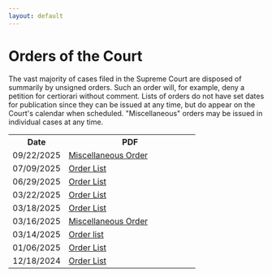 ```yaml
---
layout: default
---
```

# Orders of the Court
The vast majority of cases filed in the Supreme Court are disposed of summarily by unsigned orders. Such an order will, for example, deny a petition for certiorari without comment. Lists of orders do not have set dates for publication since they can be issued at any time, but do appear on the Court's calendar when scheduled. "Miscellaneous" orders may be issued in individual cases at any time.

<table>
    <tr>
        <th style="width:30%;">Date</th>
        <th>PDF</th>
    </tr>
        <tr>
        <td>09/22/2025</td>
        <td><a href="/orders/miscellaneousorder092225.pdf">Miscellaneous Order</a></td>
    </tr>
    <tr>
        <td>07/09/2025</td>
        <td><a href="/orders/orderlist070925.pdf">Order List</a></td>
    </tr>
    <tr>
        <td>06/29/2025</td>
        <td><a href="/orders/orderlist062925.pdf">Order List</a></td>
    </tr>
    <tr>
        <td>03/22/2025</td>
        <td><a href="/orders/orderlist032225.pdf">Order List</a></td>
    </tr>
    <tr>
        <td>03/18/2025</td>
        <td><a href="/orders/orderlist031825.pdf">Order List</a></td>
    </tr>
    <tr>
        <td>03/16/2025</td>
        <td><a href="/orders/miscellaneousorder031625.pdf">Miscellaneous Order</a></td>
    </tr>
    <tr>
        <td>03/14/2025</td>
        <td><a href="/orders/orderlist031425.pdf">Order list</a></td>
    </tr>
    <tr>
        <td>01/06/2025</td>
        <td><a href="/orders/orderlist010625.pdf">Order List</a></td>
    </tr>
    <tr>
        <td>12/18/2024</td>
        <td><a href="/orders/orderlist121824.pdf">Order List</a></td>
    </tr>
</table>